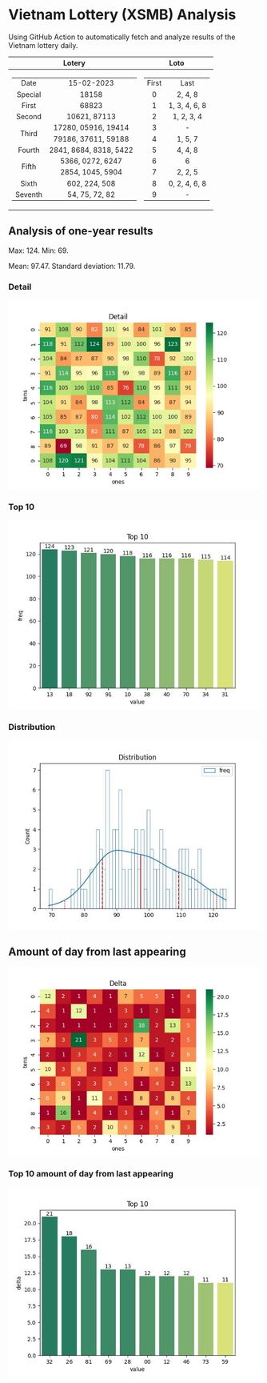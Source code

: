 # Vietnam Lottery (XSMB) Analysis

Using GitHub Action to automatically fetch and analyze results of the Vietnam lottery daily.

| Lotery      | Loto |
| :-----------: | :-----------: |
| <table><tr><td>Date</td><td>15-02-2023</td></tr><tr><td>Special</td><td>18158</td></tr><tr><td>First</td><td>68823</td></tr><tr><td>Second</td><td>10621, 87113</td></tr><tr><td rowspan="2">Third</td><td>17280, 05916, 19414</td></tr><tr><td>79186, 37611, 59188</td></tr><tr><td>Fourth</td><td>2841, 8684, 8318, 5422</td></tr><tr><td rowspan="2">Fifth</td><td>5366, 0272, 6247</td></tr><tr><td>2854, 1045, 5904</td></tr><tr><td>Sixth</td><td>602, 224, 508</td></tr><tr><td>Seventh</td><td>54, 75, 72, 82</td></tr></table> | <table><tr><td>First</td><td>Last</td></tr><tr><td>0</td><td>2, 4, 8</td></tr><tr><td>1</td><td>1, 3, 4, 6, 8</td></tr><tr><td>2</td><td>1, 2, 3, 4</td></tr><tr><td>3</td><td>-</td></tr><tr><td>4</td><td>1, 5, 7</td></tr><tr><td>5</td><td>4, 4, 8</td></tr><tr><td>6</td><td>6</td></tr><tr><td>7</td><td>2, 2, 5</td></tr><tr><td>8</td><td>0, 2, 4, 6, 8</td></tr><tr><td>9</td><td>-</td></tr></table> |

<h2>Analysis of one-year results</h2>

Max: 124. Min: 69.

Mean: 97.47. Standard deviation: 11.79.

<h3>Detail</h3>

![Detail](images/heatmap.jpg)

<h3>Top 10</h3>

![Top 10](images/top-10.jpg)

<h3>Distribution</h3>

![Distribution](images/distribution.jpg)

<h2>Amount of day from last appearing</h2>

![Delta](images/delta.jpg)

<h3>Top 10 amount of day from last appearing</h3>

![Delta top 10](images/delta_top_10.jpg)